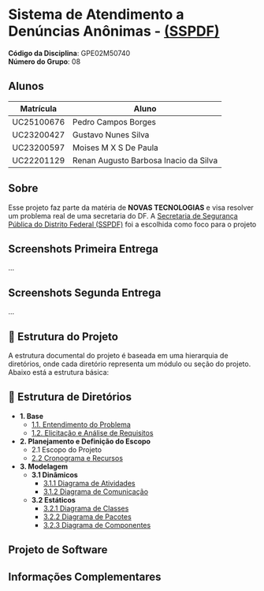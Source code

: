 # Sistema de Atendimento a Denúncias Anônimas - [(SSPDF)](https://www.ssp.df.gov.br)

**Código da Disciplina**: GPE02M50740<br>
**Número do Grupo**: 08<br>

## Alunos
| Matrícula   | Aluno                                 |
|-------------|---------------------------------------|
| UC25100676  | Pedro Campos Borges                   |
| UC23200427  | Gustavo Nunes Silva                   |
| UC23200597  | Moises M X S De Paula                 |
| UC22201129  | Renan Augusto Barbosa Inacio da Silva |

## Sobre 
Esse projeto faz parte da matéria de <strong>NOVAS TECNOLOGIAS</strong> e visa resolver um problema real de uma secretaria do DF.
A [Secretaria de Segurança Pública do Distrito Federal (SSPDF)](https://www.ssp.df.gov.br) foi a escolhida como foco para o projeto

## Screenshots Primeira Entrega
...

## Screenshots Segunda Entrega
...

## 📁 Estrutura do Projeto

A estrutura documental do projeto é baseada em uma hierarquia de diretórios, onde cada diretório representa um módulo ou seção do projeto. Abaixo está a estrutura básica:

## 📄 Estrutura de Diretórios

- **1. Base**
  - [1.1. Entendimento do Problema](/Base/1.1.EntendimentoDoProblema)
  - [1.2. Elicitação e Análise de Requisitos](/Base/1.2.ElicitacaoAnaliseRequisitos)
- **2. Planejamento e Definição do Escopo**
  - 2.1 Escopo do Projeto
  - [2.2 Cronograma e Recursos](Planejamento/1.1.Cronograma.md)
- **3. Modelagem**
  - **3.1 Dinâmicos**
    - [3.1.1 Diagrama de Atividades](/Modelagem/Dinâmicos/1.1.DiagramaDeAtividades.md)
    - [3.1.2 Diagrama de Comunicação](/Modelagem/Dinâmicos/1.2.DiagramaDeComunicação.md)
  - **3.2 Estáticos**
    - [3.2.1 Diagrama de Classes](/Modelagem/Estáticos/1.1.DiagramaDeClasses.md)
    - [3.2.2 Diagrama de Pacotes](/Modelagem/Estáticos/1.2.DiagramaDePacotes.md)
    - [3.2.3 Diagrama de Componentes](/Modelagem/Estáticos/1.3.DiagramaDeComponentes.md)

## Projeto de Software

## Informações Complementares 
